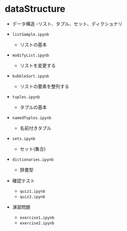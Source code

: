 # dataStructure
- データ構造
    -リスト、タプル、セット、ディクショナリ

- `listSample.ipynb`
    - リストの基本
- `modifyList.ipynb`
    - リストを変更する
- `bubbleSort.ipynb`
    - リストの要素を整列する
- `tuples.ipynb`
    - タプルの基本
- `namedTuples.ipynb`
    - 名前付きタプル
- `sets.ipynb`
    - セット(集合)
- `dictionaries.ipynb`
    - 辞書型
- 確認テスト
    - `quiz1.ipynb`
    - `quiz2.ipynb`
- 演習問題
    - `exercise1.ipynb`
    - `exercise2.ipynb`